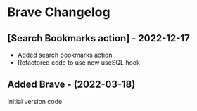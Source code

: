 # Brave Changelog

## [Search Bookmarks action] - 2022-12-17

- Added search bookmarks action
- Refactored code to use new useSQL hook

## Added Brave - (2022-03-18)
Initial version code